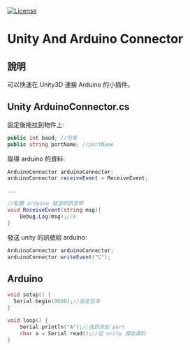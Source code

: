 [![License](https://img.shields.io/github/license/wsmd/ws-multipath.svg)](https://github.com/wsmd/ws-multipath/blob/master/LICENSE)
# Unity And Arduino Connector 

## 說明
可以快速在 Unity3D 連接 Arduino 的小插件。

## Unity ArduinoConnector.cs

設定後拖拉到物件上:
```C#
public int baud; //包率
public string portName; //portName
```

取得 arduino 的資料:
```C#
ArduinoConnector arduinoConnector;
arduinoConnector.receiveEvent = ReceiveEvent;

...

//監聽 arduino 發送的訊息啊
void ReceiveEvent(string msg){
    Debug.Log(msg);//A
}
```

發送 unity 的訊號給 arduino:
```C#
ArduinoConnector arduinoConnector;
arduinoConnector.writeEvent("C");
```
## Arduino 
```C
void setup() {
  Serial.begin(9600);//設定包率
}

void loop() {
    Serial.println("A");//送訊息到 port
    char a = Serial.read();//從 unity 接收資料
}
```
